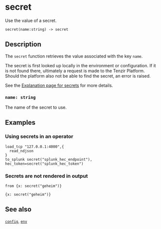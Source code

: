 # secret

Use the value of a secret.

```tql
secret(name:string) -> secret
```

## Description

The `secret` function retrieves the value associated with the key `name`.

The secret is first looked up locally in the environment or configuration. If it
is not found there, ultimately a request is made to the Tenzir Platform.
Should the platform also not be able to find the secret, an error is raised.

See the [Explanation page for secrets](../../../docs/secrets/README.md) for more
details.

### `name: string`

The name of the secret to use.

## Examples

### Using secrets in an operator

```tql
load_tcp "127.0.0.1:4000",{
  read_ndjson
}
to_splunk secret("splunk_hec_endpoint"), hec_token=secret("splunk_hec_token")
```

### Secrets are not rendered in output

```tql
from {x: secret("geheim")}
```
```tql
{x: secret("geheim")}
```

## See also

[`config`](config.md),
[`env`](env.md)
